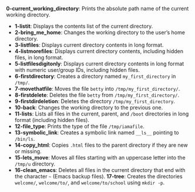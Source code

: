 **0-current_working_directory**: Prints the absolute path name of the current working directory.
- **1-listit**: Displays the contents list of the current directory.
- **2-bring_me_home**: Changes the working directory to the user’s home directory.
- **3-listfiles**: Displays current directory contents in long format.
- **4-listmorefiles**: Displays current directory contents, including hidden files, in long format.
- **5-listfilesdigitonly**: Displays current directory contents in long format with numeric user/group IDs, including hidden files.
- **6-firstdirectory**: Creates a directory named `my_first_directory` in `/tmp/`.
- **7-movethatfile**: Moves the file `betty` into `/tmp/my_first_directory/`.
- **8-firstdelete**: Deletes the file `betty` from `/tmp/my_first_directory/`.
- **9-firstdirdeletion**: Deletes the directory `/tmp/my_first_directory`.
- **10-back**: Changes the working directory to the previous one.
- **11-lists**: Lists all files in the current, parent, and `/boot` directories in long format (including hidden files).
- **12-file_type**: Prints the type of the file `/tmp/iamafile`.
- **13-symbolic_link**: Creates a symbolic link named `__ls__` pointing to `/bin/ls`.
- **14-copy_html**: Copies `.html` files to the parent directory if they are new or missing.
- **15-lets_move**: Moves all files starting with an uppercase letter into the `/tmp/u` directory.
- **16-clean_emacs**: Deletes all files in the current directory that end with the character `~` (Emacs backup files).
**17-tree**: Creates the directories `welcome/`, `welcome/to/`, and `welcome/to/school` using `mkdir -p`.
